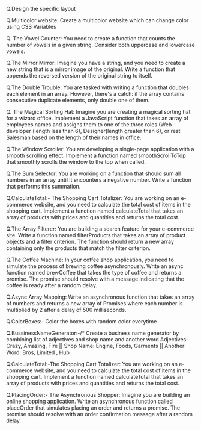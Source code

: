 Q.Design the specific layout

Q.Multicolor website:
 Create a multicolor website which can change color using CSS Variables

Q. The Vowel Counter:
   You need to create a function that counts the number of vowels in a given string. Consider both uppercase and lowercase vowels.

Q.The Mirror Mirror:
   Imagine you have a string, and you need to create a new string that is a mirror image of the original. Write a function that appends the reversed version of the original string to itself.

Q.The Double Trouble:
   You are tasked with writing a function that doubles each element in an array. However, there's a catch: if the array contains consecutive duplicate elements, only double one of them.

Q. The Magical Sorting Hat:
   Imagine you are creating a magical sorting hat for a wizard office. Implement a JavaScript function that takes an array of employees names and assigns them to one of the three roles (Web developer (length less than 6), Designer(length greater than 6), or rest Salesman based on the length of their names in office.

Q.The Window Scroller:
    You are developing a single-page application with a smooth scrolling effect. Implement a function named smoothScrollToTop that smoothly scrolls the window to the top when called.

Q.The Sum Selector:
   You are working on a function that should sum all numbers in an array until it encounters a negative number. Write a function that performs this summation.

Q.CalculateTotal:-
The Shopping Cart Totalizer:
    You are working on an e-commerce website, and you need to calculate the total cost of items in the shopping cart. Implement a function named calculateTotal that takes an array of products with prices and quantities and returns the total cost.

Q.The Array Filterer:
    You are building a search feature for your e-commerce site. Write a function named filterProducts that takes an array of product objects and a filter criterion. The function should return a new array containing only the products that match the filter criterion.

Q.The Coffee Machine:
    In your coffee shop application, you need to simulate the process of brewing coffee asynchronously. Write an async function named brewCoffee that takes the type of coffee and returns a promise. The promise should resolve with a message indicating that the coffee is ready after a random delay.

Q.Async Array Mapping:
   Write an asynchronous function that takes an array of numbers and returns a new array of Promises where each number is multiplied by 2 after a delay of 500 milliseconds.

Q.ColorBoxes:-
Color the boxes with random color everytime

Q.BussinessNameGenerator:-/* Create a business name generator by combining list of adjectives and shop name and another word
Adjectives:  Crazy, Amazing, Fire || Shop Name:  Engine, Foods, Garments  || Another Word:  Bros, Limited , Hub

Q.CalculateTotal:-The Shopping Cart Totalizer:
    You are working on an e-commerce website, and you need to calculate the total cost of items in the shopping cart. Implement a function named calculateTotal that takes an array of products with prices and quantities and returns the total cost.
    
Q.PlacingOrder:- The Asynchronous Shopper:
   Imagine you are building an online shopping application. Write an asynchronous function called placeOrder that simulates placing an order and returns a promise. The promise should resolve with an order confirmation message after a random delay.
